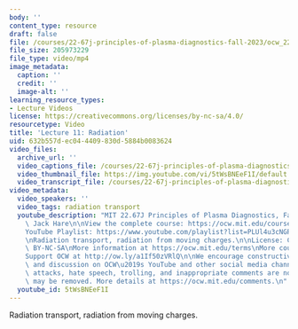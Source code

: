```yaml
---
body: ''
content_type: resource
draft: false
file: /courses/22-67j-principles-of-plasma-diagnostics-fall-2023/ocw_2267_lecture11_radiation_360p_16_9.mp4
file_size: 205973229
file_type: video/mp4
image_metadata:
  caption: ''
  credit: ''
  image-alt: ''
learning_resource_types:
- Lecture Videos
license: https://creativecommons.org/licenses/by-nc-sa/4.0/
resourcetype: Video
title: 'Lecture 11: Radiation'
uid: 632b557d-ec04-4409-830d-5884b0083624
video_files:
  archive_url: ''
  video_captions_file: /courses/22-67j-principles-of-plasma-diagnostics-fall-2023/1hTYswiHJLtvwAPfZlx7tu9JNg0IY6bmX_transcript.webvtt
  video_thumbnail_file: https://img.youtube.com/vi/5tWsBNEeF1I/default.jpg
  video_transcript_file: /courses/22-67j-principles-of-plasma-diagnostics-fall-2023/1hTYswiHJLtvwAPfZlx7tu9JNg0IY6bmX_transcript.pdf
video_metadata:
  video_speakers: ''
  video_tags: radiation transport
  youtube_description: "MIT 22.67J Principles of Plasma Diagnostics, Fall 2023\nInstructor:\
    \ Jack Hare\n\nView the complete course: https://ocw.mit.edu/courses/22-67j-principles-of-plasma-diagnostics-fall-2023/\n\
    YouTube Playlist: https://www.youtube.com/playlist?list=PLUl4u3cNGP61wK-NwYKZMuABl_eHBmhu4\n\
    \nRadiation transport, radiation from moving charges.\n\nLicense: Creative Commons\
    \ BY-NC-SA\nMore information at https://ocw.mit.edu/terms\nMore courses at https://ocw.mit.edu\n\
    Support OCW at http://ow.ly/a1If50zVRlQ\n\nWe encourage constructive comments\
    \ and discussion on OCW\u2019s YouTube and other social media channels. Personal\
    \ attacks, hate speech, trolling, and inappropriate comments are not allowed and\
    \ may be removed. More details at https://ocw.mit.edu/comments.\n"
  youtube_id: 5tWsBNEeF1I
---
```

Radiation transport, radiation from moving charges.